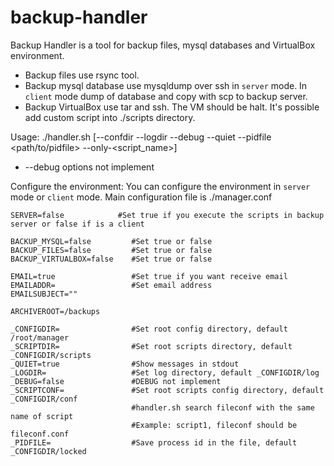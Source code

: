 # backup-handler

Backup Handler is a tool for backup files, mysql databases and VirtualBox environment.
* Backup files use rsync tool.
* Backup mysql database use mysqldump over ssh in `server` mode. In `client` mode dump of database and copy with scp to backup server.
* Backup VirtualBox use tar and ssh. The VM should be halt.
It's possible add custom script into ./scripts directory.

Usage:
  ./handler.sh [--confdir <directory> --logdir <directory> --debug --quiet --pidfile <path/to/pidfile> --only-<script_name>]

  * --debug options not implement

Configure the environment:
You can configure the environment in `server` mode or `client` mode.
Main configuration file is ./manager.conf

    SERVER=false            #Set true if you execute the scripts in backup server or false if is a client

    BACKUP_MYSQL=false         #Set true or false
    BACKUP_FILES=false         #Set true or false
    BACKUP_VIRTUALBOX=false    #Set true or false

    EMAIL=true                 #Set true if you want receive email
    EMAILADDR=                 #Set email address
    EMAILSUBJECT=""

    ARCHIVEROOT=/backups

    _CONFIGDIR=                #Set root config directory, default /root/manager
    _SCRIPTDIR=                #Set root scripts directory, default _CONFIGDIR/scripts
    _QUIET=true                #Show messages in stdout
    _LOGDIR=                   #Set log directory, default _CONFIGDIR/log
    _DEBUG=false               #DEBUG not implement
    _SCRIPTCONF=               #Set root scripts config directory, default _CONFIGDIR/conf
                               #handler.sh search fileconf with the same name of script
                               #Example: script1, fileconf should be fileconf.conf
    _PIDFILE=                  #Save process id in the file, default _CONFIGDIR/locked
